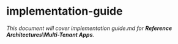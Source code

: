 # implementation-guide

_This document will cover implementation guide.md for **Reference Architectures\Multi-Tenant Apps**._

